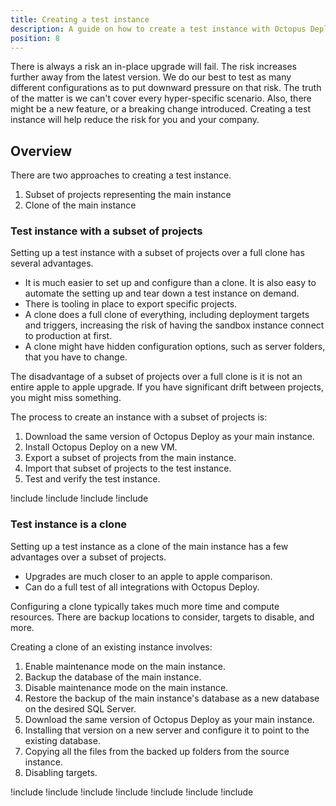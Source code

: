 ```yaml
---
title: Creating a test instance
description: A guide on how to create a test instance with Octopus Deploy
position: 8
---
```


There is always a risk an in-place upgrade will fail.  The risk increases further away from the latest version.  We do our best to test as many different configurations as to put downward pressure on that risk. The truth of the matter is we can't cover every hyper-specific scenario.  Also, there might be a new feature, or a breaking change introduced.  Creating a test instance will help reduce the risk for you and your company.

## Overview

There are two approaches to creating a test instance.

1. Subset of projects representing the main instance
1. Clone of the main instance

### Test instance with a subset of projects

Setting up a test instance with a subset of projects over a full clone has several advantages.  

- It is much easier to set up and configure than a clone.  It is also easy to automate the setting up and tear down a test instance on demand.
- There is tooling in place to export specific projects.
- A clone does a full clone of everything, including deployment targets and triggers, increasing the risk of having the sandbox instance connect to production at first.
- A clone might have hidden configuration options, such as server folders, that you have to change.

The disadvantage of a subset of projects over a full clone is it is not an entire apple to apple upgrade.  If you have significant drift between projects, you might miss something.

The process to create an instance with a subset of projects is:

1. Download the same version of Octopus Deploy as your main instance.
1. Install Octopus Deploy on a new VM.
1. Export a subset of projects from the main instance.
1. Import that subset of projects to the test instance.
1. Test and verify the test instance.  

!include <upgrade-download-same-version>
!include <upgrade-install-test-version>
!include <upgrade-export-import-test-projects>
!include <upgrade-testing-upgraded-instance>

### Test instance is a clone

Setting up a test instance as a clone of the main instance has a few advantages over a subset of projects.

- Upgrades are much closer to an apple to apple comparison.
- Can do a full test of all integrations with Octopus Deploy.

Configuring a clone typically takes much more time and compute resources.  There are backup locations to consider, targets to disable, and more.  

Creating a clone of an existing instance involves:

1. Enable maintenance mode on the main instance.
1. Backup the database of the main instance.
1. Disable maintenance mode on the main instance.
1. Restore the backup of the main instance's database as a new database on the desired SQL Server.  
1. Download the same version of Octopus Deploy as your main instance.
1. Installing that version on a new server and configure it to point to the existing database.
1. Copying all the files from the backed up folders from the source instance.
1. Disabling targets.

!include <upgrade-octopus-backup-database>
!include <upgrade-restore-backup>
!include <upgrade-download-same-version>
!include <upgrade-install-cloned-version>
!include <upgrade-copy-files-for-cloned-instance>
!include <upgrade-disable-targets-cloned-instance>
!include <upgrade-testing-upgraded-instance>
